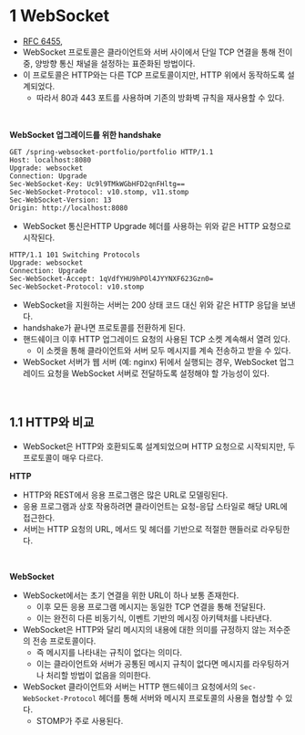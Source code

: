 # 1 WebSocket

- [RFC 6455](https://tools.ietf.org/html/rfc6455),
- WebSocket 프로토콜은 클라이언트와 서버 사이에서 단일 TCP 연결을 통해 전이중, 양방향 통신 채널을 설정하는 표준화된 방법이다.
- 이 프로토콜은 HTTP와는 다른 TCP 프로토콜이지만, HTTP 위에서 동작하도록 설계되었다.
	- 따라서 80과 443 포트를 사용하며 기존의 방화벽 규칙을 재사용할 수 있다.

<br>

**WebSocket 업그레이드를 위한 handshake**


```http
GET /spring-websocket-portfolio/portfolio HTTP/1.1
Host: localhost:8080 
Upgrade: websocket 
Connection: Upgrade 
Sec-WebSocket-Key: Uc9l9TMkWGbHFD2qnFHltg==
Sec-WebSocket-Protocol: v10.stomp, v11.stomp
Sec-WebSocket-Version: 13 
Origin: http://localhost:8080
```

- WebSocket 통신은HTTP Upgrade 헤더를 사용하는 위와 같은 HTTP 요청으로 시작된다.

```http
HTTP/1.1 101 Switching Protocols 
Upgrade: websocket 
Connection: Upgrade 
Sec-WebSocket-Accept: 1qVdfYHU9hPOl4JYYNXF623Gzn0= 
Sec-WebSocket-Protocol: v10.stomp
```

- WebSocket을  지원하는 서버는 200 상태 코드 대신  위와 같은 HTTP 응답을 보낸다.
- handshake가 끝나면 프로토콜를 전환하게 된다.
- 핸드쉐이크 이후 HTTP 업그레이드 요청의 사용된 TCP 소켓 계속해서 열려 있다.
	- 이 소켓을 통해 클라이언트와 서버 모두 메시지를 계속 전송하고 받을 수 있다.
- WebSocket 서버가 웹 서버 (예: nginx) 뒤에서 실행되는 경우, WebSocket 업그레이드 요청을 WebSocket 서버로 전달하도록 설정해야 할 가능성이 있다. 

<br>

## 1.1 HTTP와 비교

- WebSocket은 HTTP와 호환되도록 설계되었으며 HTTP 요청으로 시작되지만, 두 프로토콜이 매우 다르다.

**HTTP**
- HTTP와 REST에서 응용 프로그램은 많은 URL로 모델링된다. 
- 응용 프로그램과 상호 작용하려면 클라이언트는 요청-응답 스타일로 해당 URL에 접근한다.
- 서버는 HTTP 요청의 URL, 메서드 및 헤더를 기반으로 적절한 핸들러로 라우팅한다.

<br>

**WebSocket**
- WebSocket에서는 초기 연결을 위한 URL이 하나 보통 존재한다. 
	- 이후 모든 응용 프로그램 메시지는 동일한 TCP 연결을 통해 전달된다.
	- 이는 완전히 다른 비동기식, 이벤트 기반의 메시징 아키텍처를 나타낸다.
- WebSocket은 HTTP와 달리 메시지의 내용에 대한 의미를 규정하지 않는 저수준의 전송 프로토콜이다.
	- 즉 메시지를 나타내는 규칙이 없다는 의미다.
	- 이는 클라이언트와 서버가 공통된 메시지 규칙이 없다면 메시지를 라우팅하거나 처리할 방법이 없음을 의미한다.
- WebSocket 클라이언트와 서버는 HTTP 핸드쉐이크 요청에서의 `Sec-WebSocket-Protocol` 헤더를 통해 서버와 메시지 프로토콜의 사용을 협상할 수 있다.
	- STOMP가 주로 사용된다.